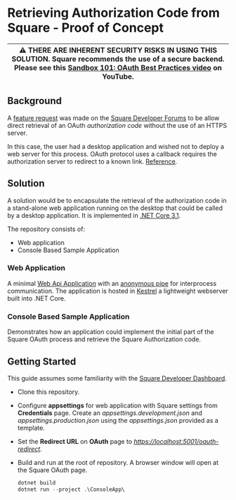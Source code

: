 # Retrieving Authorization Code from Square - Proof of Concept

| ⚠️ THERE ARE INHERENT SECURITY RISKS IN USING THIS SOLUTION. Square recommends the use of a secure backend. Please see this [Sandbox 101: OAuth Best Practices video](https://www.youtube.com/watch?v=3gLqCJC6kLI) on YouTube. |
| --- |

## Background

A [feature request](https://developer.squareup.com/forums/t/retrieve-oauth-authorization-code-without-https-server/1470) was made on the [Square Developer Forums](https://developer.squareup.com/forums/) to be allow direct retrieval of an OAuth *authorization code* without the use of an HTTPS server.

In this case, the user had a desktop application and wished not to deploy a web server for this process. OAuth protocol uses a callback requires the authorization server to redirect to a known link. [Reference](https://developer.squareup.com/docs/oauth-api/how-oauth-works).

## Solution

A solution would be to encapsulate the retrieval of the authorization code in a stand-alone web application running on the desktop that could be called by a desktop application. It is implemented in [.NET Core 3.1](https://dotnet.microsoft.com/download/dotnet/3.1).

The repository consists of:

- Web application
- Console Based Sample Application

### Web Application

A minimal [Web Api Application](https://docs.microsoft.com/aspnet/core/tutorials/first-web-api?view=aspnetcore-3.1&tabs=visual-studio) with an [anonymous pipe](https://docs.microsoft.com/dotnet/standard/io/how-to-use-anonymous-pipes-for-local-interprocess-communication) for interprocess communication. The application is hosted in [Kestrel](https://docs.microsoft.com/aspnet/core/fundamentals/servers/?view=aspnetcore-5.0&tabs=windows#kestrel) a lightweight webserver built into .NET Core.

### Console Based Sample Application

Demonstrates how an application could implement the initial part of the Square OAuth process and retrieve the Square Authorization code.

## Getting Started

This guide assumes some familiarity with the [Square Developer Dashboard](https://developer.squareup.com/apps).

- Clone this repository.
- Configure **appsettings** for web application with Square settings from **Credentials** page. Create an *appsettings.development.json* and *appsettings.production.json* using the *appsettings.json* provided as a template.
- Set the **Redirect URL** on **OAuth** page to *<https://localhost:5001/oauth-redirect>*.
- Build and run at the root of repository. A browser window will open at the Square OAuth page.

    ``` powershell
    dotnet build
    dotnet run --project .\ConsoleApp\ 
    ```
